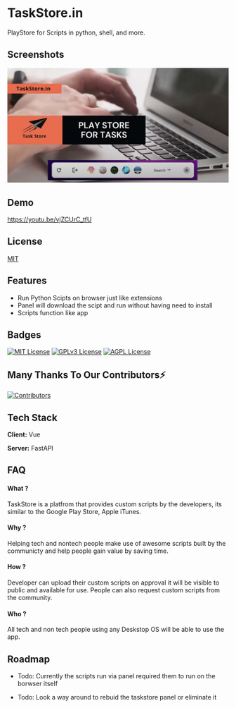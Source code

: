 
# TaskStore.in

PlayStore for Scripts in python, shell, and more.

## Screenshots

![App Screenshot](https://github.com/Ambivert-technologies/TaskStore/blob/main/Screenshot.png?raw=true)


## Demo

https://youtu.be/vjZCUrC_tfU

## License

[MIT](https://choosealicense.com/licenses/mit/)


## Features

- Run Python Scipts on browser just like extensions
- Panel will download the scipt and run without having need to install 
- Scripts function like app


## Badges

[![MIT License](https://img.shields.io/badge/License-MIT-green.svg)](https://choosealicense.com/licenses/mit/)
[![GPLv3 License](https://img.shields.io/badge/License-GPL%20v3-yellow.svg)](https://opensource.org/licenses/)
[![AGPL License](https://img.shields.io/badge/license-AGPL-blue.svg)](http://www.gnu.org/licenses/agpl-3.0)


## Many Thanks To Our Contributors⚡

<a href="https://github.com/Ambivert-technologies/TaskStore/graphs/contributors" alt="View Contributors">
  <img src="https://contrib.rocks/image?repo=Ambivert-technologies/TaskStore" alt="Contributors" />
</a>


## Tech Stack

**Client:** Vue

**Server:** FastAPI


## FAQ

#### What ?

TaskStore is a platfrom that provides custom scripts by the developers, its similar to the Google Play Store, Apple iTunes.

#### Why ?

Helping tech and nontech people make use of awesome scripts built by the communicty and help people gain value by saving time.

#### How ?

Developer can upload their custom scripts on approval it will be visible to public and available for use.
People can also request custom scripts from the community. 

#### Who ?

All tech and non tech people using any Deskstop OS will be able to use the app.

## Roadmap

- Todo: Currently the scripts run via panel required them to run on the borwser itself

- Todo: Look a way around to rebuid the taskstore panel or eliminate it
